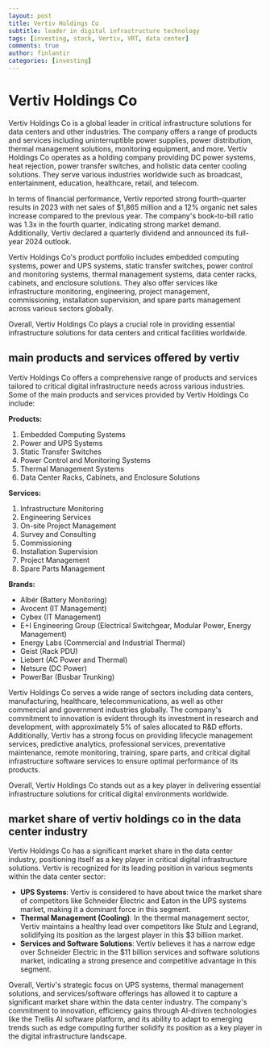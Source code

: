 ```yaml
---
layout: post
title: Vertiv Holdings Co
subtitle: leader in digital infrastructure technology
tags: [investing, stock, Vertiv, VRT, data center]
comments: true
author: finlantir
categories: [investing]
---
```




# Vertiv Holdings Co
Vertiv Holdings Co is a global leader in critical infrastructure solutions for data centers and other industries. The company offers a range of products and services including uninterruptible power supplies, power distribution, thermal management solutions, monitoring equipment, and more. Vertiv Holdings Co operates as a holding company providing DC power systems, heat rejection, power transfer switches, and holistic data center cooling solutions. They serve various industries worldwide such as broadcast, entertainment, education, healthcare, retail, and telecom.

In terms of financial performance, Vertiv reported strong fourth-quarter results in 2023 with net sales of $1,865 million and a 12% organic net sales increase compared to the previous year. The company's book-to-bill ratio was 1.3x in the fourth quarter, indicating strong market demand. Additionally, Vertiv declared a quarterly dividend and announced its full-year 2024 outlook.

Vertiv Holdings Co's product portfolio includes embedded computing systems, power and UPS systems, static transfer switches, power control and monitoring systems, thermal management systems, data center racks, cabinets, and enclosure solutions. They also offer services like infrastructure monitoring, engineering, project management, commissioning, installation supervision, and spare parts management across various sectors globally.

Overall, Vertiv Holdings Co plays a crucial role in providing essential infrastructure solutions for data centers and critical facilities worldwide.


## main products and services offered by vertiv
Vertiv Holdings Co offers a comprehensive range of products and services tailored to critical digital infrastructure needs across various industries. Some of the main products and services provided by Vertiv Holdings Co include:

**Products:**
1. Embedded Computing Systems
2. Power and UPS Systems
3. Static Transfer Switches
4. Power Control and Monitoring Systems
5. Thermal Management Systems
6. Data Center Racks, Cabinets, and Enclosure Solutions

**Services:**
1. Infrastructure Monitoring
2. Engineering Services
3. On-site Project Management
4. Survey and Consulting
5. Commissioning
6. Installation Supervision
7. Project Management
8. Spare Parts Management

**Brands:**
- Albér (Battery Monitoring)
- Avocent (IT Management)
- Cybex (IT Management)
- E+I Engineering Group (Electrical Switchgear, Modular Power, Energy Management)
- Energy Labs (Commercial and Industrial Thermal)
- Geist (Rack PDU)
- Liebert (AC Power and Thermal)
- Netsure (DC Power)
- PowerBar (Busbar Trunking)

Vertiv Holdings Co serves a wide range of sectors including data centers, manufacturing, healthcare, telecommunications, as well as other commercial and government industries globally. The company's commitment to innovation is evident through its investment in research and development, with approximately 5% of sales allocated to R&D efforts. Additionally, Vertiv has a strong focus on providing lifecycle management services, predictive analytics, professional services, preventative maintenance, remote monitoring, training, spare parts, and critical digital infrastructure software services to ensure optimal performance of its products.

Overall, Vertiv Holdings Co stands out as a key player in delivering essential infrastructure solutions for critical digital environments worldwide.



## market share of vertiv holdings co in the data center industry
Vertiv Holdings Co has a significant market share in the data center industry, positioning itself as a key player in critical digital infrastructure solutions. Vertiv is recognized for its leading position in various segments within the data center sector:
- **UPS Systems**: Vertiv is considered to have about twice the market share of competitors like Schneider Electric and Eaton in the UPS systems market, making it a dominant force in this segment.
- **Thermal Management (Cooling)**: In the thermal management sector, Vertiv maintains a healthy lead over competitors like Stulz and Legrand, solidifying its position as the largest player in this $3 billion market.
- **Services and Software Solutions**: Vertiv believes it has a narrow edge over Schneider Electric in the $11 billion services and software solutions market, indicating a strong presence and competitive advantage in this segment.

Overall, Vertiv's strategic focus on UPS systems, thermal management solutions, and services/software offerings has allowed it to capture a significant market share within the data center industry. The company's commitment to innovation, efficiency gains through AI-driven technologies like the Trellis AI software platform, and its ability to adapt to emerging trends such as edge computing further solidify its position as a key player in the digital infrastructure landscape.